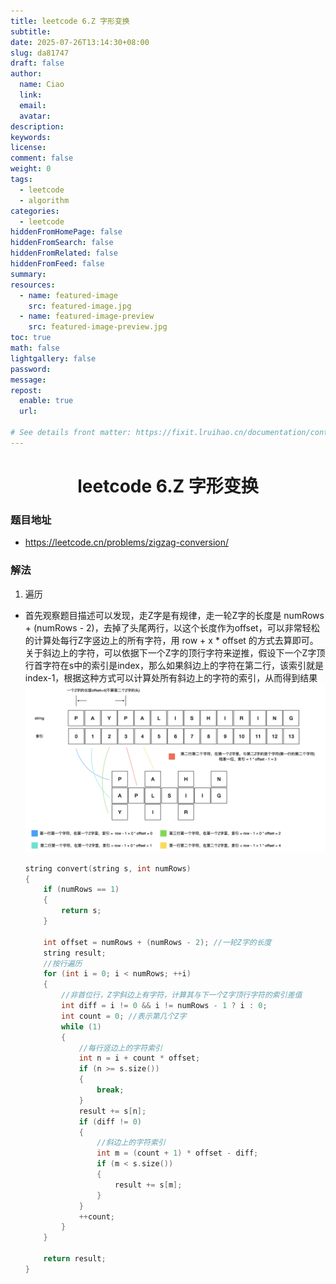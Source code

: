 ```yaml
---
title: leetcode 6.Z 字形变换
subtitle:
date: 2025-07-26T13:14:30+08:00
slug: da81747
draft: false
author:
  name: Ciao
  link:
  email:
  avatar:
description:
keywords:
license:
comment: false
weight: 0
tags:
  - leetcode
  - algorithm
categories:
  - leetcode
hiddenFromHomePage: false
hiddenFromSearch: false
hiddenFromRelated: false
hiddenFromFeed: false
summary:
resources:
  - name: featured-image
    src: featured-image.jpg
  - name: featured-image-preview
    src: featured-image-preview.jpg
toc: true
math: false
lightgallery: false
password:
message:
repost:
  enable: true
  url:

# See details front matter: https://fixit.lruihao.cn/documentation/content-management/introduction/#front-matter
---
```


<!--more-->

<h1 align="center">leetcode 6.Z 字形变换</h1>

### 题目地址
  * https://leetcode.cn/problems/zigzag-conversion/

### 解法
  1. 遍历
  * 首先观察题目描述可以发现，走Z字是有规律，走一轮Z字的长度是 numRows + (numRows - 2)，去掉了头尾两行，以这个长度作为offset，可以非常轻松的计算处每行Z字竖边上的所有字符，用 row + x * offset 的方式去算即可。关于斜边上的字符，可以依据下一个Z字的顶行字符来逆推，假设下一个Z字顶行首字符在s中的索引是index，那么如果斜边上的字符在第二行，该索引就是index-1，根据这种方式可以计算处所有斜边上的字符的索引，从而得到结果
    ![](./p1.png)
    ```C++
    string convert(string s, int numRows) 
    {
        if (numRows == 1)
        {
            return s;
        }
        
        int offset = numRows + (numRows - 2); //一轮Z字的长度
        string result;
        //按行遍历
        for (int i = 0; i < numRows; ++i)
        {
            //非首位行，Z字斜边上有字符，计算其与下一个Z字顶行字符的索引差值
            int diff = i != 0 && i != numRows - 1 ? i : 0;
            int count = 0; //表示第几个Z字
            while (1)
            {
                //每行竖边上的字符索引
                int n = i + count * offset;
                if (n >= s.size())
                {
                    break;
                }
                result += s[n];
                if (diff != 0)
                {
                    //斜边上的字符索引
                    int m = (count + 1) * offset - diff;
                    if (m < s.size())
                    {
                        result += s[m];
                    }
                }
                ++count;
            }
        }

        return result;
    }
    ```
